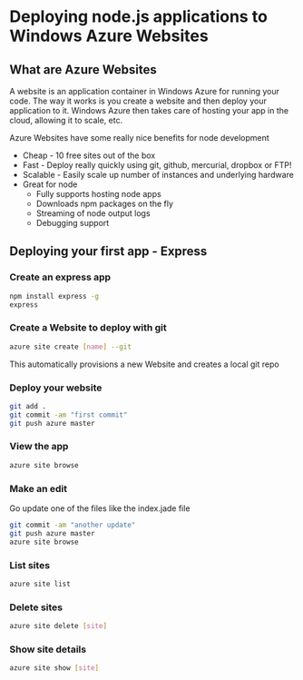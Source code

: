 # Deploying node.js applications to Windows Azure Websites

## What are Azure Websites
A website is an application container in Windows Azure for running your code. The way it works is you create a website and then deploy your application to it. Windows Azure then takes care of hosting your app in the cloud, allowing it to scale, etc.
 
Azure Websites have some really nice benefits for node development

* Cheap - 10 free sites out of the box
* Fast - Deploy really quickly using git, github, mercurial, dropbox or FTP!
* Scalable - Easily scale up number of instances and underlying hardware
* Great for node
	* Fully supports hosting node apps
	* Downloads npm packages on the fly
	* Streaming of node output logs
	* Debugging support

	
## Deploying your first app - Express

### Create an express app
```bash
npm install express -g
express
```

### Create a Website to deploy with git
```bash
azure site create [name] --git
```
This automatically provisions a new Website and creates a local git repo

### Deploy your website
```bash
git add .
git commit -am "first commit"
git push azure master
```

### View the app
```bash
azure site browse
```

### Make an edit
Go update one of the files like the index.jade file
```bash
git commit -am "another update"
git push azure master
azure site browse
```

### List sites
```bash
azure site list
```

### Delete sites
```bash
azure site delete [site]
```
### Show site details
```bash
azure site show [site]
```







